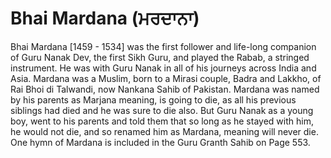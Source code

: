 # Bhai Mardana (ਮਰਦਾਨਾ)

Bhai Mardana [1459 - 1534] was the first follower and life-long companion of Guru Nanak Dev, the first Sikh Guru, and played the Rabab, a stringed instrument. He was with Guru Nanak in all of his journeys across India and Asia. Mardana was a Muslim, born to a Mirasi couple, Badra and Lakkho, of Rai Bhoi di Talwandi, now Nankana Sahib of Pakistan. Mardana was named by his parents as Marjana meaning, is going to die, as all his previous siblings had died and he was sure to die also. But Guru Nanak as a young boy, went to his parents and told them that so long as he stayed with him, he would not die, and so renamed him as Mardana, meaning will never die. One hymn of Mardana is included in the Guru Granth Sahib on Page 553.
